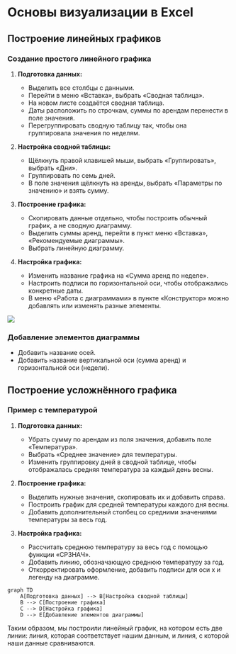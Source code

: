 # Основы визуализации в Excel

## Построение линейных графиков

### Создание простого линейного графика

1. **Подготовка данных:**
   - Выделить все столбцы с данными.
   - Перейти в меню «Вставка», выбрать «Сводная таблица».
   - На новом листе создаётся сводная таблица.
   - Даты расположить по строчкам, суммы по арендам перенести в поле значения.
   - Перегруппировать сводную таблицу так, чтобы она группировала значения по неделям.

2. **Настройка сводной таблицы:**
   - Щёлкнуть правой клавишей мыши, выбрать «Группировать», выбрать «Дни».
   - Группировать по семь дней.
   - В поле значения щёлкнуть на аренды, выбрать «Параметры по значению» и взять сумму.

3. **Построение графика:**
   - Скопировать данные отдельно, чтобы построить обычный график, а не сводную диаграмму.
   - Выделить суммы аренд, перейти в пункт меню «Вставка», «Рекомендуемые диаграммы».
   - Выбрать линейную диаграмму.

4. **Настройка графика:**
   - Изменить название графика на «Сумма аренд по неделе».
   - Настроить подписи по горизонтальной оси, чтобы отображались конкретные даты.
   - В меню «Работа с диаграммами» в пункте «Конструктор» можно добавлять или изменять разные элементы.

![](images/СдАД__LEC_08_PART_06_E/000239s_top_7.jpg)

### Добавление элементов диаграммы

- Добавить название осей.
- Добавить название вертикальной оси (сумма аренд) и горизонтальной оси (недели).

## Построение усложнённого графика

### Пример с температурой

1. **Подготовка данных:**
   - Убрать сумму по арендам из поля значения, добавить поле «Температура».
   - Выбрать «Среднее значение» для температуры.
   - Изменить группировку дней в сводной таблице, чтобы отображалась средняя температура за каждый день весны.

2. **Построение графика:**
   - Выделить нужные значения, скопировать их и добавить справа.
   - Построить график для средней температуры каждого дня весны.
   - Добавить дополнительный столбец со средними значениями температуры за весь год.

3. **Настройка графика:**
   - Рассчитать среднюю температуру за весь год с помощью функции «СРЗНАЧ».
   - Добавить линию, обозначающую среднюю температуру за год.
   - Откорректировать оформление, добавить подписи для оси x и легенду на диаграмме.

```mermaid
graph TD
    A[Подготовка данных] --> B[Настройка сводной таблицы]
    B --> C[Построение графика]
    C --> D[Настройка графика]
    D --> E[Добавление элементов диаграммы]
```

Таким образом, мы построили линейный график, на котором есть две линии: линия, которая соответствует нашим данным, и линия, с которой наши данные сравниваются.